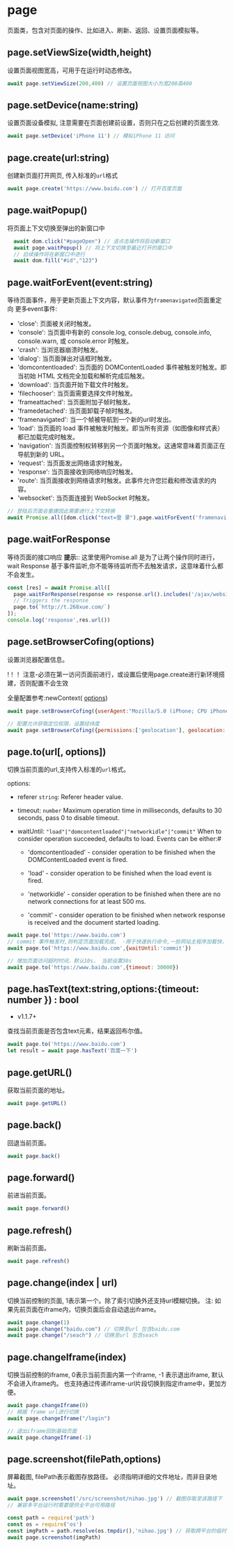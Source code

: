 
# page
页面类，包含对页面的操作、比如进入、刷新、返回、设置页面模拟等。


## page.setViewSize(width,height)

设置页面视图宽高，可用于在运行时动态修改。

  ``` js
  await page.setViewSize(200,400) // 设置页面视图大小为宽200高400
  ```

## page.setDevice(name:string)
设置页面设备模拟, 注意需要在页面创建前设置，否则只在之后创建的页面生效.

<!-- [更多可用设备名称](https://coding.jd.com/YinTao/core/blob/master/src/server/deviceDescriptorsSource.json) -->

  ``` js
  await page.setDevice('iPhone 11') // 模拟iPhone 11 访问
  ```
## page.create(url:string)
  创建新页面打开网页, 传入标准的`url`格式
  ``` js
  await page.create('https://www.baidu.com') // 打开百度页面
  ```

## page.waitPopup()
  将页面上下文切换至弹出的新窗口中
  ``` js
    await dom.click("#pageOpen") // 该点击操作将启动新窗口
    await page.waitPopup() // 将上下文切换至最近打开的窗口中
    // 后续操作将在新窗口中进行
    await dom.fill("#id","123")
  ```

## page.waitForEvent(event:string)
  等待页面事件，用于更新页面上下文内容，默认事件为`framenavigated`页面重定向
  更多event事件:
  - 'close': 页面被关闭时触发。
  - 'console': 当页面中有新的 console.log, console.debug, console.info, console.warn, 或 console.error 时触发。
  - 'crash': 当浏览器崩溃时触发。
  - 'dialog': 当页面弹出对话框时触发。
  - 'domcontentloaded': 当页面的 DOMContentLoaded 事件被触发时触发。即当初始 HTML 文档完全加载和解析完成后触发。
  - 'download': 当页面开始下载文件时触发。
  - 'filechooser': 当页面需要选择文件时触发。
  - 'frameattached': 当页面附加子帧时触发。
  - 'framedetached': 当页面卸载子帧时触发。
  - 'framenavigated': 当一个帧被导航到一个新的url时发出。
  - 'load': 当页面的 load 事件被触发时触发。即当所有资源（如图像和样式表）都已加载完成时触发。
  - 'navigation': 当页面控制权转移到另一个页面时触发。这通常意味着页面正在导航到新的 URL。
  - 'request': 当页面发出网络请求时触发。
  - 'response': 当页面接收到网络响应时触发。
  - 'route': 当页面接收到网络请求时触发。此事件允许您拦截和修改请求的内容。
  - 'websocket': 当页面连接到 WebSocket 时触发。
  ``` js
  // 登陆后页面会重建因此需要进行上下文转换
  await Promise.all([dom.click("text=登 录"),page.waitForEvent('framenavigated')])
  ```
  
## page.waitForResponse
  等待页面的接口响应
  **提示:**:  这里使用Promise.all 是为了让两个操作同时进行，wait Response 基于事件监听,你不能等待监听而不去触发请求，这意味着什么都不会发生。
  
  ```js
  const [res] = await Promise.all([
    page.waitForResponse(response => response.url().includes('/ajax/websiteProfile/online.json') && response.status() === 200),
    // Triggers the response
    page.to(`http://t.268xue.com/`)
  ]);
  console.log('response',res.url())
  ```

## page.setBrowserCofing(options)
  设置浏览器配置信息。
  
  !！！ 注意-必须在第一访问页面前进行，或设置后使用page.create进行新环境搭建，否则配置不会生效

  全量配置参考:newContext(  [options](https://playwright.dev/docs/api/class-browser#browser-new-context))

 ```js 
 await page.setBrowserCofing({userAgent:"Mozilla/5.0 (iPhone; CPU iPhone OS 12_0 like Mac OS X) AppleWebKit/605.1.15 (KHTML, like Gecko) Version/15.4 Mobile/15E148 Safari/604.1"}) // 自定义浏览器userAgent

// 配置允许获取定位权限，设置经纬度
 await page.setBrowserCofing({permissions:['geolocation'], geolocation: { longitude: 12.4924, latitude: 41.8902 }})
 
 ``` 

## page.to(url[, options])
  切换当前页面的url,支持传入标准的`url`格式。

  options:

  - referer `string`: Referer header value. 

  - timeout: `number` Maximum operation time in milliseconds, defaults to 30 seconds, pass 0 to disable timeout. 
    
  - waitUntil: `"load"|"domcontentloaded"|"networkidle"|"commit"` When to consider operation succeeded, defaults to load. Events can be either:#

    * 'domcontentloaded' - consider operation to be finished when the DOMContentLoaded event is fired.

    * 'load' - consider operation to be finished when the load event is fired.
    
    * 'networkidle' - consider operation to be finished when there are no network connections for at least 500 ms.
    
    * 'commit' - consider operation to be finished when network response is received and the document started loading.

  ``` js
  await page.to('https://www.baidu.com')
  // commit 事件触发时,则判定页面加载完成。 -用于快速执行命令,一些网站主程序加载快，但依赖缓慢可用此参数加速测试。
  await page.to('https://www.baidu.com',{waitUntil:'commit'})

  // 增加页面访问超时时间，默认10s， 当前设置30s
  await page.to('https://www.baidu.com',{timeout: 30000})
  ```

## page.hasText(text:string,options:{timeout: number }) : bool
- v1.1.7+

查找当前页面是否包含text元素，结果返回布尔值。
  ``` js
  await page.to('https://www.baidu.com')
  let result = await page.hasText('百度一下')
  ```

## page.getURL()

  获取当前页面的地址。

  ``` js
  await page.getURL()
  ```

## page.back()
  回退当前页面。
  ``` js
  await page.back() 
  ```

## page.forward()
  前进当前页面。
  ``` js
  await page.forward() 
  ```

## page.refresh()
  刷新当前页面。
  ``` js
  await page.refresh() 
  ```

## page.change(index | url)
  切换当前控制的页面, 1表示第一个。除了索引切换外还支持url模糊切换。
  注: 如果先前页面在iframe内，切换页面后会自动退出iframe。

  ``` js
  await page.change(1)
  await page.change("baidu.com") // 切换至url 包含baidu.com
  await page.change("/seach") // 切换至url 包含seach
  ```

## page.changeIframe(index)
  切换当前控制的iframe, 0表示当前页面内第一个iframe, -1 表示退出iframe, 默认不会进入iframe内。
  也支持通过传递iframe-url片段切换到指定iframe中，更加方便。
  ``` js
  await page.changeIframe(0)
  // 根据 frame url进行切换
  await page.changeIframe("/login")

  // 退出iframe回到基础页面
  await page.changeIframe(-1)
  ```

## page.screenshot(filePath,options)
  屏幕截图, filePath表示截图存放路径。
  必须指明详细的文件地址，而非目录地址。

 <!-- - options:
 - fullPage? <boolean> 如果元素内有滚动条，可以设置此参数截取完整元素
 - mask? <sign[]> 在截图时可以配置忽略页面元素
 - path? <string> 截图图像存储路径,如已配置filePath则优先使用filePath
 - quality? <number> 图像的质量，介于 0-100 之间。不适用于png图像。
 - timeout? <number> 以毫秒为单位的最长时间,默认为 30 秒,传递0以禁用超时
  -->

  ``` js
  await page.screenshot('/src/screenshot/nihao.jpg') // 截图存取至该路径下
  // 兼容多平台运行时需要提供全平台可用路径

  const path = require('path')
  const os = require('os')
  const imgPath = path.resolve(os.tmpdir(),'nihao.jpg') // 获取跨平台的临时目录
  await page.screenshot(imgPath) 
  ```
